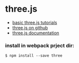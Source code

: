 # three.js

* [basic three.js tutorials](https://www.youtube.com/playlist?list=PLRtjMdoYXLf6mvjCmrltvsD0j12ZQDMfE)  
* [three.js on github](https://github.com/mrdoob/three.js/)  
* [three.js documentation ](https://threejs.org/docs/)  

### install in webpack prject dir:
`$ npm install --save three`